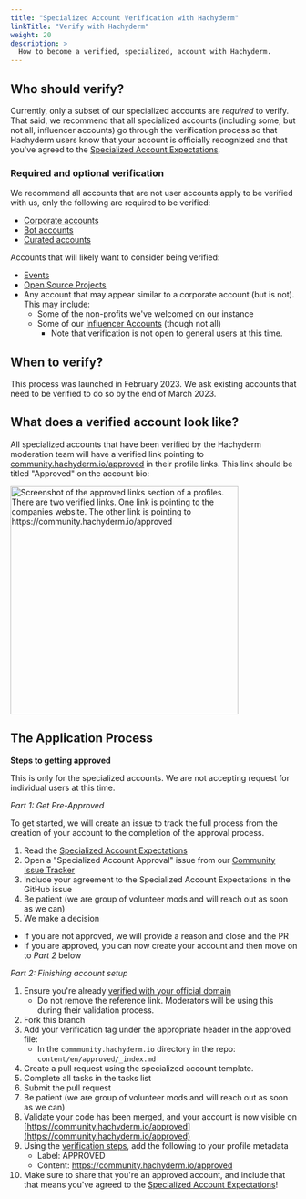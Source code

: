 ```yaml
---
title: "Specialized Account Verification with Hachyderm"
linkTitle: "Verify with Hachyderm"
weight: 20
description: >
  How to become a verified, specialized, account with Hachyderm.
---
```


## Who should verify?

Currently, only a subset of our specialized accounts are _required_ to verify. That said, we recommend
that all specialized accounts (including some, but not all, influencer accounts) go through the verification
process so that Hachyderm users know that your account is officially recognized and that you've
agreed to the [Specialized Account Expectations](../covenant/).


### Required and optional verification

We recommend all accounts that are not user accounts apply to be verified with us, only the following
are required to be verified:

* [Corporate accounts](../corporate-accounts/)
* [Bot accounts](../bot-accounts/)
* [Curated accounts](../curated-accounts/)

Accounts that will likely want to consider being verified:

* [Events](../open-source-accounts/)
* [Open Source Projects](../open-source-accounts/)
* Any account that may appear similar to a corporate account (but is not). This may include:
  * Some of the non-profits we've welcomed on our instance
  * Some of our [Influencer Accounts](../influencer-accounts/) (though not all)
    * Note that verification is not open to general users at this time.

## When to verify?

This process was launched in February 2023. We ask existing accounts that need to be verified to
do so by the end of March 2023.

## What does a verified account look like?
All specialized accounts that have been verified by the Hachyderm moderation team will have a verified link pointing to [community.hachyderm.io/approved](https://community.hachyderm.io/approved) in their profile links. This link should be titled "Approved" on the account bio:

<img src="../approved.png" alt="Screenshot of the approved links section of a profiles.
      There are two verified links. One link is pointing to the companies website.
      The other link is pointing to https://community.hachyderm.io/approved"
    width="400px" />

## The Application Process

**Steps to getting approved**

This is only for the specialized accounts.
We are not accepting request for individual users at this time.

_Part 1: Get Pre-Approved_

To get started, we will create an issue to track the full process from the creation of your account to the completion of the approval process.

1. Read the [Specialized Account Expectations](../covenant/)
1. Open a "Specialized Account Approval" issue from our [Community Issue Tracker](https://github.com/hachyderm/community/issues/new?assignees=&labels=Specialized+Accounts&template=9.Specialized-Account-Approvals.yml&title=%5BSpecialize+Accounts%5D%3A+)
1. Include your agreement to the Specialized Account Expectations in the GitHub issue 
1. Be patient (we are group of volunteer mods and will reach out as soon as we can)
1. We make a decision
  - If you are not approved, we will provide a reason and close and the PR
  - If you are approved, you can now create your account and then move on to _Part 2_ below

_Part 2: Finishing account setup_

1. Ensure you're already [verified with your official domain](../../verification/)
    - Do not remove the reference link. Moderators will be using this during their validation process.
1. Fork this branch
1. Add your verification tag under the appropriate header in the approved file:
    * In the `commmunity.hachyderm.io` directory in the repo: `content/en/approved/_index.md`
1. Create a pull request using the specialized account template.
1. Complete all tasks in the tasks list
1. Submit the pull request
1. Be patient (we are group of volunteer mods and will reach out as soon as we can)
1. Validate your code has been merged, and your account is now visible on [https://community.hachyderm.io/approved](https://community.hachyderm.io/approved)
1. Using the [verification steps](../../verification/), add the following to your profile metadata
    - Label: APPROVED
    - Content: https://community.hachyderm.io/approved
1. Make sure to share that you're an approved account, and include that that means you've agreed to the [Specialized Account Expectations](../covenant/)!
